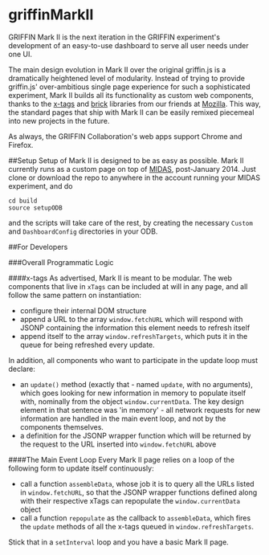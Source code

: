 griffinMarkII
=============

GRIFFIN Mark II is the next iteration in the GRIFFIN experiment's development of an easy-to-use dashboard to serve all user needs under one UI.  

The main design evolution in Mark II over the original griffin.js is a dramatically heightened level of modularity.  Instead of trying to provide griffin.js' over-ambitious single page experience for such a sophisticated experiment, Mark II builds all its functionality as custom web components, thanks to the [x-tags](http://www.x-tags.org/) and [brick](http://mozilla.github.io/brick/) libraries from our friends at [Mozilla](http://www.mozilla.org/en-US/).  This way, the standard pages that ship with Mark II can be easily remixed piecemeal into new projects in the future.

As always, the GRIFFIN Collaboration's web apps support Chrome and Firefox.

##Setup
Setup of Mark II is designed to be as easy as possible.  Mark II currently runs as a custom page on top of [MIDAS](https://midas.triumf.ca/MidasWiki/index.php/Main_Page), post-January 2014.  Just clone or download the repo to anywhere in the account running your MIDAS experiment, and do

```
cd build
source setupODB
```

and the scripts will take care of the rest, by creating the necessary `Custom` and `DashboardConfig` directories in your ODB.

##For Developers

###Overall Programmatic Logic

####x-tags
As advertised, Mark II is meant to be modular.  The web components that live in `xTags` can be included at will in any page, and all follow the same pattern on instantiation:

 - configure their internal DOM structure 
 - append a URL to the array `window.fetchURL` which will respond with JSONP containing the information this element needs to refresh itself
 - append itself to the array `window.refreshTargets`, which puts it in the queue for being refreshed every update.

In addition, all components who want to participate in the update loop must declare:
 
 - an `update()` method (exactly that - named `update`, with no arguments), which goes looking for new information in memory to populate itself with, nominally from the object `window.currentData`.  The key design element in that sentence was 'in memory' - all network requests for new information are handled in the main event loop, and not by the components themselves.
 - a definition for the JSONP wrapper function which will be returned by the request to the URL inserted into `window.fetchURL` above

####The Main Event Loop
Every Mark II page relies on a loop of the following form to update itself continuously:

 - call a function `assembleData`, whose job it is to query all the URLs listed in `window.fetchURL`, so that the JSONP wrapper functions defined along with their respective xTags can repopulate the `window.currentData` object
 - call a function `repopulate` as the callback to `assembleData`, which fires the `update` methods of all the x-tags queued in `window.refreshTargets`.
 
Stick that in a `setInterval` loop and you have a basic Mark II page.

